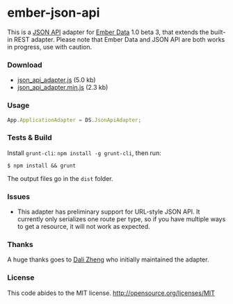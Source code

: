 # ember-json-api

This is a [JSON API](http://jsonapi.org) adapter for [Ember Data](http://github.com/emberjs/data)
1.0 beta 3, that extends the built-in REST adapter. Please note that Ember Data
and JSON API are both works in progress, use with caution.

### Download

- [json_api_adapter.js](http://raw.github.com/kurko/ember-json-api/master/dist/json_api_adapter.js) (5.0 kb)
- [json_api_adapter.min.js](http://raw.github.com/kurko/ember-json-api/master/dist/json_api_adapter.min.js) (2.3 kb)

### Usage

```js
App.ApplicationAdapter = DS.JsonApiAdapter;
```

### Tests & Build

Install `grunt-cli`: `npm install -g grunt-cli`, then run:

    $ npm install && grunt

The output files go in the `dist` folder.

### Issues

- This adapter has preliminary support for URL-style JSON API. It currently
only serializes one route per type, so if you have multiple ways to get a
resource, it will not work as expected.

### Thanks

A huge thanks goes to [Dali Zheng](https://github.com/daliwali) who initially 
maintained the adapter.

### License

This code abides to the MIT license. http://opensource.org/licenses/MIT
